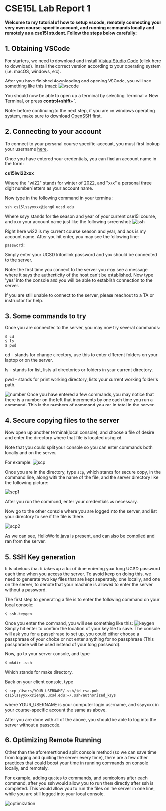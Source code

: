 # CSE15L Lab Report 1

**Welcome to my tutorial of how to setup vscode, remotely connecting your very own course-specific account, and running commands locally and remotely as a cse15l student.
Follow the steps below carefully:**

## 1. Obtaining VSCode
 For starters, we need to download and install
 [Visiual Studio Code](https://code.visualstudio.com/) (click here to download). Install the correct version according to your operating system (i.e. macOS, windows, etc).

 After you have finished downloading and opening VSCode, you will see something like this (mac):
 ![vscode](Vscode.png)

 You should now be able to open up a terminal by selecting Terminal > New Terminal, or press **control+shift+`**.

 Note: before continuing to the next step, if you are on windows operating system, make sure to download [OpenSSH](https://docs.microsoft.com/en-us/windows-server/administration/openssh/openssh_install_firstuse) first.

## 2. Connecting to your account
 To connect to your personal course specific-account, you must first lookup your username [here](https://sdacs.ucsd.edu/~icc/index.php).

 Once you have entered your credentials, you can find an account name in the form:
 
 **cs15lwi22xxx**

 Where the "wi22" stands for winter of 2022, and "xxx" a personal three digit number/letters as your account name.

 Now type in the following command in your terminal:
 ```
 ssh cs15lssyyxxx@ieng6.ucsd.edu
 ```
 Where ssyy stands for the season and year of your current cse15l course, and xxx your account name just like the following screenshot:
 ![ssh](ssh.png)

 Right here wi22 is my current course season and year, and aos is my account name.
 After you hit enter, you may see the following line:
 ```
 password:
 ```
 Simply enter your UCSD tritonlink password and you should be connected to the server.

Note: the first time you connect to the server you may see a message where it says the authenticity of the host can't be established. Now type 'yes' into the console and you will be able to establish connection to the server.

If you are still unable to connect to the server, please reachout to a TA or instructor for help.

## 3. Some commands to try
Once you are connected to the server, you may now try several commands:
```
$ cd
$ ls
$ pwd
```
cd - stands for change directory, use this to enter different folders on your laptop or on the server.

ls - stands for list, lists all directories or folders in your current directory.

pwd - stands for print working directory, lists your current working folder's path.

![number](pic1.png)
Once you have entered a few commands, you may notice that there is a number on the left that increments by one each time you run a command. This is the numbers of command you ran in total in the server.

## 4. Secure copying files to the server
Now open up another terminal(local console), and choose a file of desire and enter the directory where that file is located using ` cd `.

Note that you could split your console so you can enter commands both locally and on the server.

For example:
![scp](scp.png)

Once you are in the directory, type `scp`, which stands for secure copy, in the command line, along with the name of the file, and the server directory like the following picture:

![scp1](scp2.png)

After you run the command, enter your credentials as necessary.

Now go to the other console where you are logged into the server, and list your directory to see if the file is there.

![scp2](scp3.png)

As we can see, HelloWorld.java is present, and can also be compiled and ran from the server.

## 5. SSH Key generation
It is obvious that it takes up a lot of time entering your long UCSD password each time when you access the server. To avoid keep on doing this, we need to generate two key files that are kept seperately, one locally, and one on the server, to denote that your machine is allowed to enter the server without a password.

The first step to generating a file is to enter the following command on your local console:
```
$ ssh-keygen
```
Once you enter the command, you will see something like this:
![keygen](keygen.png)
Simply hit enter to confirm the location of your key file to save. 
The console will ask you for a passphrase to set up, you could either choose a passphrase of your choice or not enter anything for no passphrase (This passphrase will be used instead of your long password).

Now, go to your server console, and type 
```
$ mkdir .ssh
```
Which stands for make directory.

Back on your client console, type
```
$ scp /Users/YOUR_USERNAME/.ssh/id_rsa.pub cs15lssyyxxx@ieng6.ucsd.edu:~/.ssh/authorized_keys
```
where YOUR_USERNAME is your computer login username, and ssyyxxx in your course-specific account the same as above.

After you are done with all of the above, you should be able to log into the server without a passcode.

## 6. Optimizing Remote Running

Other than the aforementioned split console method (so we can save time from logging and quiiting the server every time), there are a few other practices that could boost your time in running commands on console locally, and remotely.

For example, adding quotes to commands, and semicolons after each command, after you ssh would allow you to run them directly after ssh is completed. This would allow you to run the files on the server in one line, while you are still logged into your local console.

![optimization](optimization.png)


